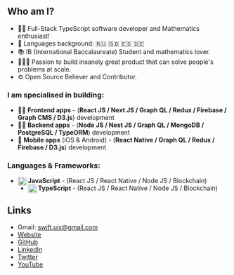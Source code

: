 ## Who am I?
- 👨‍💻 Full-Stack TypeScript software developer and Mathematics enthusiast!
- 📖 Languages background: 🇷🇺 🇬🇧 🇪🇸 🇩🇪
- 📚 IB (International Baccalaureate) Student and mathematics lover.
- 👷🏻‍♂️ Passion to build insanely great product that can solve people's problems at scale.
- ⚙ Open Source Believer and Contributor.

### I am specialised in building:
-  👨‍💻  **Frontend apps** - (**React JS / Next JS / Graph QL / Redux / Firebase / Graph CMS / D3.js**) development
- 👨‍🔬  **Backend apps** - (**Node JS / Nest JS / Graph QL / MongoDB / PostgreSQL / TypeORM**) development
- 📱  **Mobile apps** (iOS & Android) - (**React Native / Graph QL / Redux / Firebase / D3.js**) development

### Languages & Frameworks: 
- **JavaScript** <img align="left" alt="javascript" width="20px" src="https://cdn.jsdelivr.net/npm/simple-icons@v3/icons/javascript.svg"/> - (React JS / React Native / Node JS / Blockchain)
- **TypeScript** <img align="left" alt="javascript" width="20px" src="https://cdn.jsdelivr.net/npm/simple-icons@v3/icons/typescript.svg"/> - (React JS / React Native / Node JS / Blockchain)

## Links
- Gmail: swift.uix@gmail.com
- [Website](https://myportfolio-dev.web.app/)
- [GitHub](https://github.com/Artem711)
- [LinkedIn](https://www.linkedin.com/in/artem77/)
- [Twitter](https://twitter.com/Artem66063023)
- [YouTube](https://www.youtube.com/channel/UC2Q2qLKUSXfPS_mxrtqvixA)
